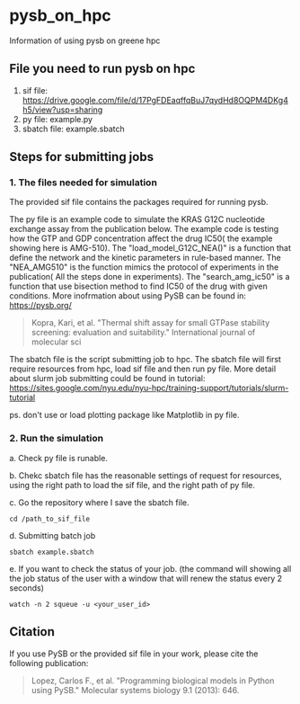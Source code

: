 # pysb_on_hpc
Information of using pysb on greene hpc

## File you need to run pysb on hpc
1. sif file: https://drive.google.com/file/d/17PgFDEaqffqBuJ7qydHd8OQPM4DKg4h5/view?usp=sharing
2. py file: example.py
3. sbatch file: example.sbatch

## Steps for submitting jobs
### 1. The files needed for simulation
The provided sif file contains the packages required for running pysb. 

The py file is an example code to simulate the KRAS G12C nucleotide exchange assay from the publication below. The example code is testing how the GTP and GDP concentration affect the drug IC50( the example showing here is AMG-510). The "load_model_G12C_NEA()" is a function that define the network and the kinetic parameters in rule-based manner. The "NEA_AMG510" is the function mimics the protocol of experiments in the publication( All the steps done in experiments). The "search_amg_ic50" is a function that use bisection method to find IC50 of the drug with given conditions. More inofrmation about using PySB can be found in: https://pysb.org/ 
>Kopra, Kari, et al. "Thermal shift assay for small GTPase stability screening: evaluation and suitability." International journal of molecular sci

The sbatch file is the script submitting job to hpc. The sbatch file will first require resources from hpc, load sif file and then run py file. More detail about slurm job submitting could be found in tutorial: https://sites.google.com/nyu.edu/nyu-hpc/training-support/tutorials/slurm-tutorial

ps. don't use or load plotting package like Matplotlib in py file.

### 2. Run the simulation
a. Check py file is runable.

b. Chekc sbatch file has the reasonable settings of request for resources, using the right path to load the sif file, and the right path of py file.

c. Go the repository where I save the sbatch file. 

```
cd /path_to_sif_file
```
d. Submitting batch job
```
sbatch example.sbatch
```
e. If you want to check the status of your job. (the command will showing all the job status of the user with a window that will renew the status every 2 seconds)
```
watch -n 2 squeue -u <your_user_id>
```

## Citation

If you use PySB or the provided sif file in your work, please cite the following publication:

>Lopez, Carlos F., et al. "Programming biological models in Python using PySB." Molecular systems biology 9.1 (2013): 646.
